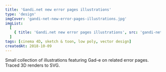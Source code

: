 ```yaml
---
title: 'Gandi.net new error pages illustrations'
type: 'design'
imgCover: 'gandi-net-new-error-pages-illustrations.jpg'
imgList:
  [
    { title: 'Gandi.net new error pages illustrations', src: 'gandi-net-new-error-pages-illustrations_1.jpg' },
  ]
tags: [cinema 4D, sketch & toon, low poly, vector design]
createdAt: 2018-10-09
---
```


Small collection of illustrations featuring Gad-e on related error pages. Traced 3D renders to SVG.
<!--more-->